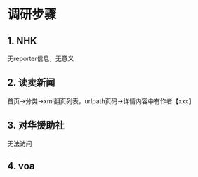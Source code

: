 # 调研步骤

## 1. NHK
无reporter信息，无意义

## 2. 读卖新闻
首页->分类->xml翻页列表，urlpath页码->详情内容中有作者【xxx】

## 3. 对华援助社
无法访问

## 4. voa